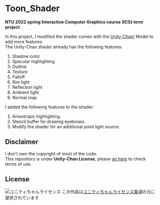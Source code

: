 # Toon_Shader

**NTU 2022 spring Interactive Computer Graphics course (ICG) term project**

In this project, I modified the shader comes with the [Unity-Chan!](https://unity-chan.com/) Model to add more features.  
The Unity-Chan shader already has the following features:  
1. Shadow color  
2. Specular highlighting  
3. Outline  
4. Texture  
5. Falloff  
6. Rim light  
7. Reflection light  
8. Ambient light  
9. Normal map  

I added the following features to the shader:  
1. Anisotropic highlighting.  
2. Stencil buffer for drawing eyebrows.  
3. Modify the shader for an additional point light source.  


## Disclaimer

I don't own the copyright of most of the code.  
This repository is under **Unity-Chan License**, please [go here](https://unity-chan.com/contents/license_en/) to check terms of use.

## License
![ユニティちゃんライセンス](http://unity-chan.com/images/imageLicenseLogo.png "ユニティちゃんライセンス")
この作品は[ユニティちゃんライセンス条項](http://unity-chan.com/contents/license_jp/)の元に提供されています